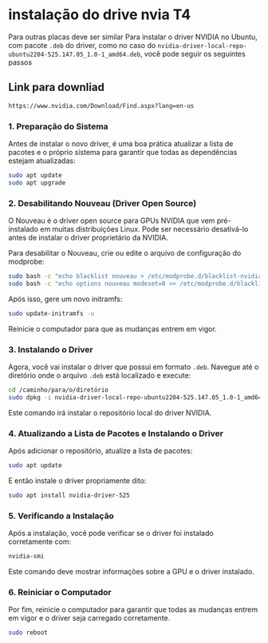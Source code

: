 # instalação do drive nvia T4
Para outras placas deve ser similar
Para instalar o driver NVIDIA no Ubuntu, com pacote `.deb` do driver, como no caso do `nvidia-driver-local-repo-ubuntu2204-525.147.05_1.0-1_amd64.deb`, você pode seguir os seguintes passos

## Link para downliad

```bash
https://www.nvidia.com/Download/Find.aspx?lang=en-us
```
### 1. Preparação do Sistema


Antes de instalar o novo driver, é uma boa prática atualizar a lista de pacotes e o próprio sistema para garantir que todas as dependências estejam atualizadas:

```bash
sudo apt update
sudo apt upgrade
```

### 2. Desabilitando Nouveau (Driver Open Source)

O Nouveau é o driver open source para GPUs NVIDIA que vem pré-instalado em muitas distribuições Linux. Pode ser necessário desativá-lo antes de instalar o driver proprietário da NVIDIA.

Para desabilitar o Nouveau, crie ou edite o arquivo de configuração do modprobe:

```bash
sudo bash -c "echo blacklist nouveau > /etc/modprobe.d/blacklist-nvidia-nouveau.conf"
sudo bash -c "echo options nouveau modeset=0 >> /etc/modprobe.d/blacklist-nvidia-nouveau.conf"
```

Após isso, gere um novo initramfs:

```bash
sudo update-initramfs -u
```

Reinicie o computador para que as mudanças entrem em vigor.

### 3. Instalando o Driver

Agora, você vai instalar o driver que possui em formato `.deb`. Navegue até o diretório onde o arquivo `.deb` está localizado e execute:

```bash
cd /caminho/para/o/diretório
sudo dpkg -i nvidia-driver-local-repo-ubuntu2204-525.147.05_1.0-1_amd64.deb
```

Este comando irá instalar o repositório local do driver NVIDIA.

### 4. Atualizando a Lista de Pacotes e Instalando o Driver

Após adicionar o repositório, atualize a lista de pacotes:

```bash
sudo apt update
```

E então instale o driver propriamente dito:

```bash
sudo apt install nvidia-driver-525
```

### 5. Verificando a Instalação

Após a instalação, você pode verificar se o driver foi instalado corretamente com:

```bash
nvidia-smi
```

Este comando deve mostrar informações sobre a GPU e o driver instalado.

### 6. Reiniciar o Computador

Por fim, reinicie o computador para garantir que todas as mudanças entrem em vigor e o driver seja carregado corretamente.

```bash
sudo reboot
```
